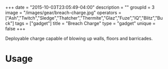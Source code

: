 +++
date = "2015-10-03T23:05:49-04:00"
description = ""
groupId = 3
image = "/images/gear/breach-charge.jpg"
operators = ["Ash","Twitch","Sledge","Thatcher","Thermite","Glaz","Fuze","IQ","Blitz","Buck"]
tags = ["gadget"]
title = "Breach Charge"
type = "gadget"
unique = false
+++

Deployable charge capable of blowing up walls, floors and barricades.

# Usage
